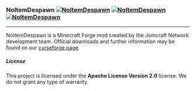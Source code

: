 ### NoItemDespawn [![NoItemDespawn](https://github.com/Jomcraft-Network/NoItemDespawn/actions/workflows/build.yml/badge.svg?branch=1.17.x)](https://github.com/Jomcraft-Network/NoItemDespawn/actions/workflows/build.yml) [![NoItemDespawn](http://cf.way2muchnoise.eu/285764.svg)](https://www.curseforge.com/minecraft/mc-mods/noitemdespawn) [![NoItemDespawn](http://cf.way2muchnoise.eu/versions/285764.svg)](https://www.curseforge.com/minecraft/mc-mods/noitemdespawn)

---

NoItemDespawn is a Minecraft Forge mod created by the Jomcraft Network development team. Official downloads and further information may be found on our [curseforge page](https://www.curseforge.com/minecraft/mc-mods/noitemdespawn).

##### License

This project is licensed under the **Apache License Version 2.0** license. We do not grant any type of warranty.
